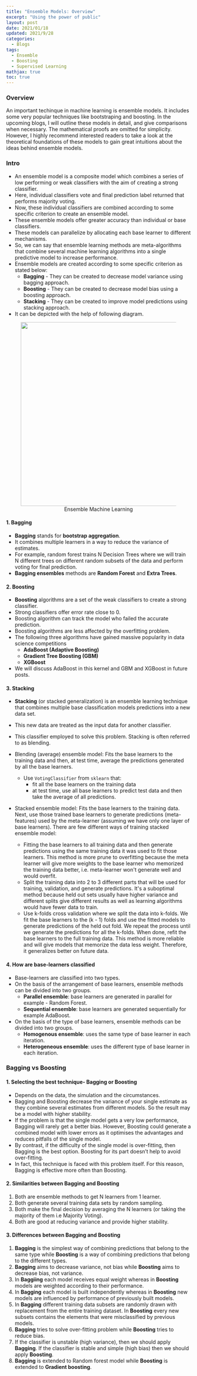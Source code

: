 ```yaml
---
title: "Ensemble Models: Overview"
excerpt: "Using the power of public"
layout: post
date: 2021/01/18
updated: 2021/9/28
categories:
  - Blogs
tags: 
  - Ensemble
  - Boosting
  - Supervised Learning
mathjax: true
toc: true
---
```

### Overview
An important techinque in machine learning is ensemble models. It includes some very popular techniques like bootstraping and boosting. In the upcoming blogs, I will outline these models in detail, and give comparisons when necessary. The mathematical proofs are omitted for simplicity. However, I highly recommend interested readers to take a look at the theoretical foundations of these models to gain great intuitions about the ideas behind ensemble models.

### Intro

- An ensemble model is a composite model which combines a series of low performing or weak classifiers with the aim of creating a strong classifier. 
- Here, individual classifiers vote and final prediction label returned that performs majority voting. 
- Now, these individual classifiers are combined according to some specific criterion to create an ensemble model.
- These ensemble models offer greater accuracy than individual or base classifiers. 
- These models can parallelize by allocating each base learner to different mechanisms. 
- So, we can say that ensemble learning methods are meta-algorithms that combine several machine learning algorithms into a single predictive model to increase performance. 
- Ensemble models are created according to some specific criterion as stated below:
  - **Bagging** - They can be created to decrease model variance using bagging approach.
  - **Boosting** - They can be created to decrease model bias using a boosting approach. 
  - **Stacking** - They can be created to improve model predictions using stacking approach.
- It can be depicted with the help of following diagram.

<figure align="center">
  <img src="https://res.cloudinary.com/dyd911kmh/image/upload/f_auto,q_auto:best/v1542651255/image_1_joyt3x.png" width="500px">
  <figcaption>Ensemble Machine Learning</figcaption>
</figure>

#### 1. Bagging

- **Bagging** stands for **bootstrap aggregation**. 
- It combines multiple learners in a way to reduce the variance of estimates. 
- For example, random forest trains N Decision Trees where we will train N different trees on different random subsets of the data and perform voting for final prediction. 
- **Bagging ensembles** methods are **Random Forest** and **Extra Trees**.

#### 2. Boosting

- **Boosting** algorithms are a set of the weak classifiers to create a strong classifier. 
- Strong classifiers offer error rate close to 0. 
- Boosting algorithm can track the model who failed the accurate prediction. 
- Boosting algorithms are less affected by the overfitting problem. 
- The following three algorithms have gained massive popularity in data science competitions
    - __AdaBoost (Adaptive Boosting)__
    - __Gradient Tree Boosting (GBM)__
    - __XGBoost__
- We will discuss AdaBoost in this kernel and GBM and XGBoost in future posts.

#### 3. Stacking

- **Stacking** (or stacked generalization) is an ensemble learning technique that combines multiple base classification models predictions into a new data set. 
- This new data are treated as the input data for another classifier. 
- This classifier employed to solve this problem. Stacking is often referred to as blending.

- Blending (average) ensemble model: Fits the base learners to the training data and then, at test time, average the predictions generated by all the base learners.
  - Use `VotingClassifier` from `sklearn` that:
      - fit all the base learners on the training data
      - at test time, use all base learners to predict test data and then take the average of all predictions.
- Stacked ensemble model: Fits the base learners to the training data. Next, use those trained base learners to generate predictions (meta-features) used by the meta-learner (assuming we have only one layer of base learners). There are few different ways of training stacked ensemble model:
  - Fitting the base learners to all training data and then generate predictions using the same training data it was used to fit those learners. This method is more prune to overfitting because the meta learner will give more weights to the base learner who memorized the training data better, i.e. meta-learner won\'t generate well and would overfit.
  - Split the training data into 2 to 3 different parts that will be used for training, validation, and generate predictions. It\'s a suboptimal method because held out sets usually have higher variance and different splits give different results as well as learning algorithms would have fewer data to train.
  - Use k-folds cross validation where we split the data into k-folds. We fit the base learners to the (k - 1) folds and use the fitted models to generate predictions of the held out fold. We repeat the process until we generate the predictions for all the k-folds. When done, refit the base learners to the full training data. This method is more reliable and will give models that memorize the data less weight. Therefore, it generalizes better on future data.

#### 4. How are base-learners classified

- Base-learners are classified into two types.
- On the basis of the arrangement of base learners, ensemble methods can be divided into two groups. 
  - __Parallel ensemble__: base learners are generated in parallel for example - Random Forest. 
  - __Sequential ensemble__: base learners are generated sequentially for example AdaBoost.
- On the basis of the type of base learners, ensemble methods can be divided into two groups.
  - __Homogenous ensemble__: uses the same type of base learner in each iteration. 
  - __Heterogeneous ensemble__: uses the different type of base learner in each iteration.

### Bagging vs Boosting
#### 1. Selecting the best technique- Bagging or Boosting 
- Depends on the data, the simulation and the circumstances.
- Bagging and Boosting decrease the variance of your single estimate as they combine several estimates from different models. So the result may be a model with higher stability.
- If the problem is that the single model gets a very low performance, Bagging will rarely get a better bias. However, Boosting could generate a combined model with lower errors as it optimises the advantages and reduces pitfalls of the single model.
- By contrast, if the difficulty of the single model is over-fitting, then Bagging is the best option. Boosting for its part doesn’t help to avoid over-fitting. 
- In fact, this technique is faced with this problem itself. For this reason, Bagging is effective more often than Boosting.

#### 2. Similarities between Bagging and Boosting
1. Both are ensemble methods to get N learners from 1 learner.
2. Both generate several training data sets by random sampling.
3. Both make the final decision by averaging the N learners (or taking the majority of them i.e Majority Voting).
4. Both are good at reducing variance and provide higher stability.

#### 3. Differences between Bagging and Boosting
1. **Bagging** is the simplest way of combining predictions that belong to the same type while **Boosting** is	a way of combining predictions that belong to the different types.
2. **Bagging** aims to decrease variance, not bias while **Boosting**	aims to decrease bias, not variance.
3. In **Baggiing** each model receives equal weight whereas in **Boosting** models are weighted according to their performance.
4. In **Bagging** each model is built independently whereas in **Boosting** new models are influenced by performance of previously built models.
5. In **Bagging** different training data subsets are randomly drawn with replacement from the entire training dataset. In **Boosting** every new subsets contains the elements that were misclassified by previous models.
6. **Bagging** tries to solve over-fitting problem while **Boosting** tries to reduce bias.
7. If the classifier is unstable (high variance), then we should apply **Bagging**. If the classifier is stable and simple (high bias) then we should apply **Boosting**.
8. **Bagging** is extended to Random forest model while **Boosting** is extended to **Gradient boosting**.